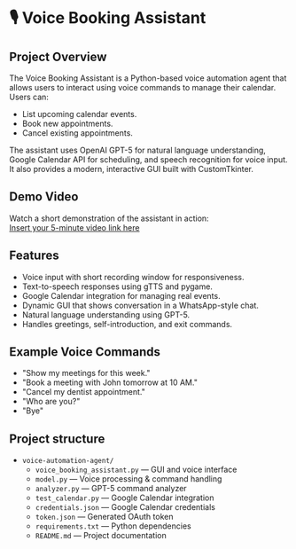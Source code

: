 # 🎙️ Voice Booking Assistant

## Project Overview
The Voice Booking Assistant is a Python-based voice automation agent that allows users to interact using voice commands to manage their calendar. Users can:
- List upcoming calendar events.
- Book new appointments.
- Cancel existing appointments.

The assistant uses OpenAI GPT-5 for natural language understanding, Google Calendar API for scheduling, and speech recognition for voice input. It also provides a modern, interactive GUI built with CustomTkinter.

## Demo Video
Watch a short demonstration of the assistant in action:  
[Insert your 5-minute video link here](YOUR_VIDEO_LINK_HERE)

## Features
- Voice input with short recording window for responsiveness.
- Text-to-speech responses using gTTS and pygame.
- Google Calendar integration for managing real events.
- Dynamic GUI that shows conversation in a WhatsApp-style chat.
- Natural language understanding using GPT-5.
- Handles greetings, self-introduction, and exit commands.

## Example Voice Commands
- "Show my meetings for this week."
- "Book a meeting with John tomorrow at 10 AM."
- "Cancel my dentist appointment."
- "Who are you?"
- "Bye"

## Project structure

- `voice-automation-agent/`
  - `voice_booking_assistant.py` — GUI and voice interface
  - `model.py` — Voice processing & command handling
  - `analyzer.py` — GPT-5 command analyzer
  - `test_calendar.py` — Google Calendar integration
  - `credentials.json` — Google Calendar credentials
  - `token.json` — Generated OAuth token
  - `requirements.txt` — Python dependencies
  - `README.md` — Project documentation



